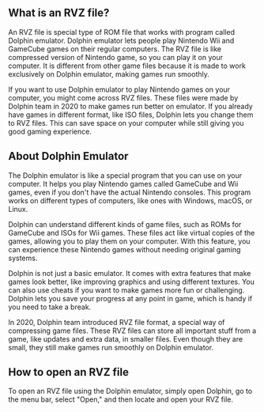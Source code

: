 ## What is an RVZ file?

An RVZ file is special type of ROM file that works with program called Dolphin emulator. Dolphin emulator lets people play Nintendo Wii and GameCube games on their regular computers. The RVZ file is like compressed version of Nintendo game, so you can play it on your computer. It is different from other game files because it is made to work exclusively on Dolphin emulator, making games run smoothly.

If you want to use Dolphin emulator to play Nintendo games on your computer, you might come across RVZ files. These files were made by Dolphin team in 2020 to make games run better on emulator. If you already have games in different format, like ISO files, Dolphin lets you change them to RVZ files. This can save space on your computer while still giving you good gaming experience.

## About Dolphin Emulator

The Dolphin emulator is like a special program that you can use on your computer. It helps you play Nintendo games called GameCube and Wii games, even if you don't have the actual Nintendo consoles. This program works on different types of computers, like ones with Windows, macOS, or Linux.

Dolphin can understand different kinds of game files, such as ROMs for GameCube and ISOs for Wii games. These files act like virtual copies of the games, allowing you to play them on your computer. With this feature, you can experience these Nintendo games without needing original gaming systems.

Dolphin is not just a basic emulator. It comes with extra features that make games look better, like improving graphics and using different textures. You can also use cheats if you want to make games more fun or challenging. Dolphin lets you save your progress at any point in game, which is handy if you need to take a break.

In 2020, Dolphin team introduced RVZ file format, a special way of compressing game files. These RVZ files can store all important stuff from a game, like updates and extra data, in smaller files. Even though they are small, they still make games run smoothly on Dolphin emulator.

## How to open an RVZ file

To open an RVZ file using the Dolphin emulator, simply open Dolphin, go to the menu bar, select "Open," and then locate and open your RVZ file.
